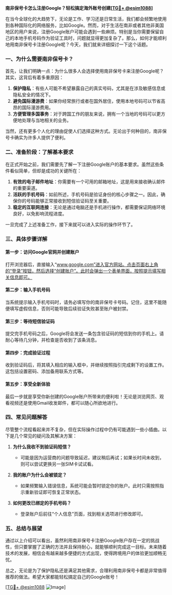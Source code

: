 **南非保号卡怎么注册Google？轻松搞定海外账号创建[[TG💪+ @esim1088](https://t.me/s/esim1088)]**

在当今全球化的大趋势下，无论是工作、学习还是日常生活，我们都会频繁地使用到各种国际化的网络服务，比如Google。然而，对于生活在南非或者其他非美国地区的用户来说，注册Google账户可能会遇到一些麻烦。特别是当你需要保留自己的本地手机号码作为验证工具时，问题就显得更加复杂了。那么，如何才能顺利地用南非保号卡注册Google呢？今天，我们就来详细探讨一下这个话题。

### 一、为什么需要南非保号卡？

首先，让我们明确一点：为什么很多人会选择使用南非保号卡来注册Google呢？其实，这背后有着多重原因：

1. **保护隐私**：有些人可能不希望暴露自己的真实号码，尤其是在涉及敏感信息或隐私安全的情况下。
2. **避免国际漫游费**：如果你经常旅行或者在国外居住，使用本地号码可以节省高昂的国际漫游费用。
3. **方便管理多国事务**：对于跨国工作的朋友来说，拥有一个当地的号码可以更方便地处理与当地相关的业务。

当然，还有更多个人化的理由促使人们选择这种方式。无论出于何种目的，南非保号卡确实为许多人提供了便利。

### 二、准备阶段：了解基本要求

在正式开始之前，我们需要先了解一下注册Google账户的基本要求。虽然这些条件看似简单，但却是成功的关键所在：

1. **有效的电子邮件地址**：你需要有一个可用的邮箱地址，这是用来接收确认邮件的重要渠道。
2. **活跃的手机号码**：如前所述，手机号码是验证身份的核心步骤之一。因此，确保你的号码能够正常接收到短信验证码至关重要。
3. **稳定的互联网连接**：无论是通过电脑还是手机进行操作，都需要保证网络环境良好，以免影响流程进度。

一旦完成了上述准备工作，接下来就可以进入实际的操作环节了。

### 三、具体步骤详解

#### 第一步：访问Google官网并创建账户

打开浏览器后，直接输入“www.google.com”进入官方网站。点击页面右上角的“登录”按钮，然后选择“创建账户”。此时会弹出一个表单界面，按照提示填写相关信息即可。

#### 第二步：输入手机号码

当系统提示输入手机号码时，请务必填写你的南非保号卡号码。记住，这里不能随便填写虚假信息，否则可能导致后续验证失败甚至账户被封禁。

#### 第三步：等待短信验证码

提交完手机号码之后，Google将会发送一条包含验证码的短信到你的手机上。请耐心等待几分钟，并检查是否收到了该条消息。

#### 第四步：完成验证过程

收到验证码后，将其填入相应的输入框中，并继续按照指引完成剩下的设置工作。这包括设置密码、添加备用联系方式等。

#### 第五步：享受全新体验

最后一步就是享受你新创建的Google账户所带来的便利啦！无论是浏览网页、观看视频还是使用Gmail收发邮件，都可以随心所欲地进行。

### 四、常见问题解答

尽管整个流程看起来并不复杂，但在实际操作过程中仍有可能遇到一些小插曲。以下是几个常见的疑问及其解决方案：

1. **为什么我收不到验证码短信？**
   - 可能是因为运营商的问题导致延迟，建议稍后再试；如果长时间未收到，则可以尝试更换另一张SIM卡试试看。

2. **我的账户为什么会被锁定？**
   - 如果频繁输入错误信息，系统可能会暂时锁定你的账户。此时只需按照指示重新验证即可恢复正常状态。

3. **如何更改已绑定的手机号码？**
   - 登录账户后前往“个人信息”页面，找到相关选项进行修改即可。

### 五、总结与展望

通过以上介绍可以看出，虽然利用南非保号卡注册Google账户存在一定的挑战性，但只要掌握了正确的方法并且保持耐心，就能够顺利完成这一目标。未来随着技术的发展，相信会有越来越多便捷的方式出现，使得跨境用户的体验更加顺畅无忧。

总之，无论是为了保护隐私还是满足其他需求，合理利用南非保号卡都是非常值得推荐的做法。希望大家都能轻松搞定自己的Google账号！

[[TG💪+ @esim1088](https://t.me/s/esim1088) ![Image](https://i.postimg.cc/4NQfJmqS/Snipaste-2025-05-13-00-14-12.png)]